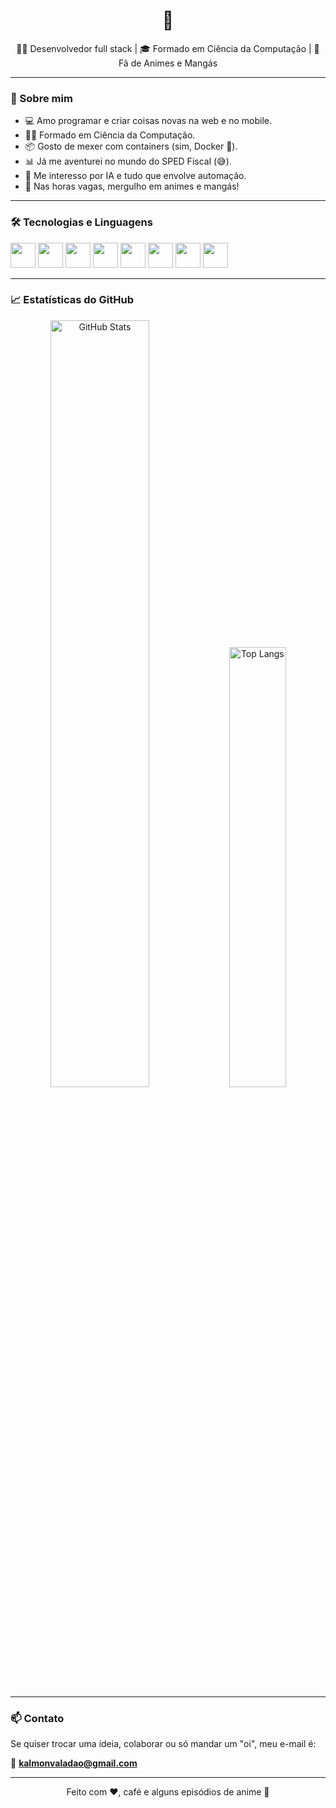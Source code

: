 <h1 align="center">👋</h1>

<p align="center">
  👨‍💻 Desenvolvedor full stack | 🎓 Formado em Ciência da Computação | 🍥 Fã de Animes e Mangás
</p>

---

### 🚀 Sobre mim

- 💻 Amo programar e criar coisas novas na web e no mobile.
- 👨‍🎓 Formado em Ciência da Computação.
- 📦 Gosto de mexer com containers (sim, Docker 🐳).
- 📊 Já me aventurei no mundo do SPED Fiscal (😅).
- 🤖 Me interesso por IA e tudo que envolve automação.
- 🍜 Nas horas vagas, mergulho em animes e mangás!

---

### 🛠️ Tecnologias e Linguagens

<p>
  <img src="https://cdn.jsdelivr.net/gh/devicons/devicon/icons/javascript/javascript-original.svg" width="40" height="40"/>
  <img src="https://cdn.jsdelivr.net/gh/devicons/devicon/icons/php/php-original.svg" width="40" height="40"/>
  <img src="https://cdn.jsdelivr.net/gh/devicons/devicon/icons/html5/html5-original.svg" width="40" height="40"/>
  <img src="https://cdn.jsdelivr.net/gh/devicons/devicon/icons/css3/css3-original.svg" width="40" height="40"/>
  <img src="https://cdn.jsdelivr.net/gh/devicons/devicon/icons/flutter/flutter-original.svg" width="40" height="40"/>
  <img src="https://cdn.jsdelivr.net/gh/devicons/devicon/icons/mysql/mysql-original.svg" width="40" height="40"/>
  <img src="https://cdn.jsdelivr.net/gh/devicons/devicon/icons/nodejs/nodejs-original.svg" width="40" height="40"/>
  <img src="https://cdn.jsdelivr.net/gh/devicons/devicon/icons/docker/docker-original.svg" width="40" height="40"/>
</p>

---

### 📈 Estatísticas do GitHub

<p align="center">
  <img src="https://github-readme-stats.vercel.app/api?username=kalmonv&show_icons=true&theme=tokyonight" alt="GitHub Stats" width="56.1%" />
  <img src="https://github-readme-stats.vercel.app/api/top-langs/?username=kalmonv&layout=compact&theme=tokyonight" alt="Top Langs"  width="42.5%" />
</p>

---

### 📫 Contato

Se quiser trocar uma ideia, colaborar ou só mandar um "oi", meu e-mail é:

📧 **kalmonvaladao@gmail.com**

---

<p align="center">Feito com ❤️, café e alguns episódios de anime 🍵</p>
